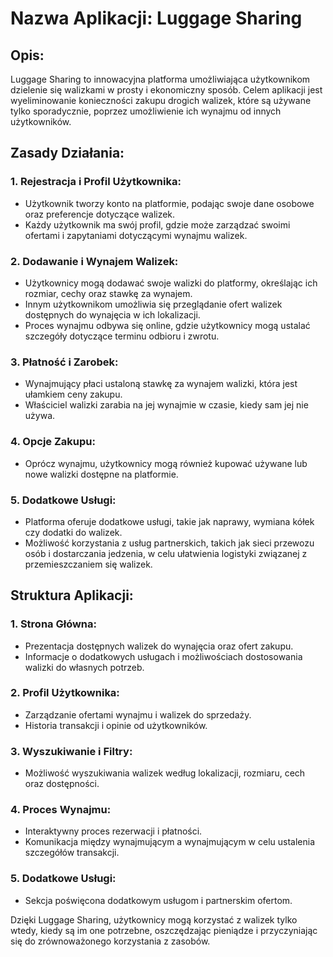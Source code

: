 # Nazwa Aplikacji: Luggage Sharing

## Opis:
Luggage Sharing to innowacyjna platforma umożliwiająca użytkownikom dzielenie się walizkami w prosty i ekonomiczny sposób. Celem aplikacji jest wyeliminowanie konieczności zakupu drogich walizek, które są używane tylko sporadycznie, poprzez umożliwienie ich wynajmu od innych użytkowników.

## Zasady Działania:

### 1. Rejestracja i Profil Użytkownika:
- Użytkownik tworzy konto na platformie, podając swoje dane osobowe oraz preferencje dotyczące walizek.
- Każdy użytkownik ma swój profil, gdzie może zarządzać swoimi ofertami i zapytaniami dotyczącymi wynajmu walizek.

### 2. Dodawanie i Wynajem Walizek:
- Użytkownicy mogą dodawać swoje walizki do platformy, określając ich rozmiar, cechy oraz stawkę za wynajem.
- Innym użytkownikom umożliwia się przeglądanie ofert walizek dostępnych do wynajęcia w ich lokalizacji.
- Proces wynajmu odbywa się online, gdzie użytkownicy mogą ustalać szczegóły dotyczące terminu odbioru i zwrotu.

### 3. Płatność i Zarobek:
- Wynajmujący płaci ustaloną stawkę za wynajem walizki, która jest ułamkiem ceny zakupu.
- Właściciel walizki zarabia na jej wynajmie w czasie, kiedy sam jej nie używa.

### 4. Opcje Zakupu:
- Oprócz wynajmu, użytkownicy mogą również kupować używane lub nowe walizki dostępne na platformie.

### 5. Dodatkowe Usługi:
- Platforma oferuje dodatkowe usługi, takie jak naprawy, wymiana kółek czy dodatki do walizek.
- Możliwość korzystania z usług partnerskich, takich jak sieci przewozu osób i dostarczania jedzenia, w celu ułatwienia logistyki związanej z przemieszczaniem się walizek.

## Struktura Aplikacji:

### 1. Strona Główna:
- Prezentacja dostępnych walizek do wynajęcia oraz ofert zakupu.
- Informacje o dodatkowych usługach i możliwościach dostosowania walizki do własnych potrzeb.

### 2. Profil Użytkownika:
- Zarządzanie ofertami wynajmu i walizek do sprzedaży.
- Historia transakcji i opinie od użytkowników.

### 3. Wyszukiwanie i Filtry:
- Możliwość wyszukiwania walizek według lokalizacji, rozmiaru, cech oraz dostępności.

### 4. Proces Wynajmu:
- Interaktywny proces rezerwacji i płatności.
- Komunikacja między wynajmującym a wynajmującym w celu ustalenia szczegółów transakcji.

### 5. Dodatkowe Usługi:
- Sekcja poświęcona dodatkowym usługom i partnerskim ofertom.

Dzięki Luggage Sharing, użytkownicy mogą korzystać z walizek tylko wtedy, kiedy są im one potrzebne, oszczędzając pieniądze i przyczyniając się do zrównoważonego korzystania z zasobów.
